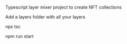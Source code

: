 Typescript layer mixer project to create NFT collections

Add a layers folder with all your layers

npx tsc

npm run start
